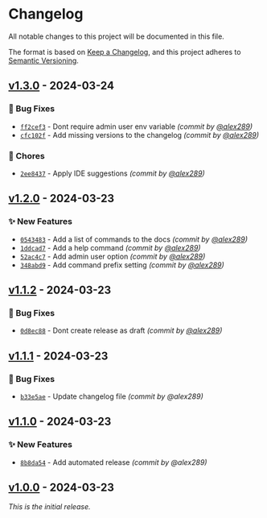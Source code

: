 # Changelog
All notable changes to this project will be documented in this file.

The format is based on [Keep a Changelog](https://keepachangelog.com/en/1.0.0/),
and this project adheres to [Semantic Versioning](https://semver.org/spec/v2.0.0.html).

## [v1.3.0] - 2024-03-24
### :bug: Bug Fixes
- [`ff2cef3`](https://github.com/alex289/docker-discord-bot/commit/ff2cef382656dd8a0977e3d7c11de02a1982c5ca) - Dont require admin user env variable *(commit by [@alex289](https://github.com/alex289))*
- [`cfc102f`](https://github.com/alex289/docker-discord-bot/commit/cfc102fab4827f644ee3e073056badac22d3f7e3) - Add missing versions to the changelog *(commit by [@alex289](https://github.com/alex289))*

### :wrench: Chores
- [`2ee8437`](https://github.com/alex289/docker-discord-bot/commit/2ee8437e5fb834ae7518f488c01386962aee0e93) - Apply IDE suggestions *(commit by [@alex289](https://github.com/alex289))*


## [v1.2.0] - 2024-03-23
### :sparkles: New Features
- [`0543483`](https://github.com/alex289/docker-discord-bot/commit/05434836500ac463f422c07f1f10892b4f63b815) - Add a list of commands to the docs *(commit by [@alex289](https://github.com/alex289))*
- [`1ddcad7`](https://github.com/alex289/docker-discord-bot/commit/1ddcad78ee17ac2604dcfa7dedfa84af2770b32a) - Add a help command *(commit by [@alex289](https://github.com/alex289))*
- [`52ac4c7`](https://github.com/alex289/docker-discord-bot/commit/52ac4c7d741ffd984594c6046f15ce2d86428df4) - Add admin user option *(commit by [@alex289](https://github.com/alex289))*
- [`348abd9`](https://github.com/alex289/docker-discord-bot/commit/348abd95f313605b366deb6276bcd9b00fe34a51) - Add command prefix setting *(commit by [@alex289](https://github.com/alex289))*


## [v1.1.2] - 2024-03-23
### :bug: Bug Fixes
- [`0d8ec88`](https://github.com/alex289/docker-discord-bot/commit/0d8ec882390fa464b0946c2adeba24076044ea75) - Dont create release as draft *(commit by [@alex289](https://github.com/alex289))*


## [v1.1.1] - 2024-03-23
### :bug: Bug Fixes
- [`b33e5ae`](https://github.com/alex289/docker-discord-bot/commit/b33e5ae7ffe90d91a0a91a1ac60860eacf6533a5) - Update changelog file *(commit by @alex289)*


## [v1.1.0] - 2024-03-23
### :sparkles: New Features
- [`8b8da54`](https://github.com/alex289/docker-discord-bot/commit/8b8da54bd21c760250295e998f0c56edd69245cb) - Add automated release *(commit by @alex289)*


## [v1.0.0] - 2024-03-23
_This is the initial release._

[v1.0.0]: https://github.com/alex289/docker-discord-bot/commits/v1.0.0
[v1.1.0]: https://github.com/alex289/docker-discord-bot/compare/v1.0.0...v1.1.0
[v1.1.1]: https://github.com/alex289/docker-discord-bot/compare/v1.1.0...v1.1.1
[v1.1.2]: https://github.com/alex289/docker-discord-bot/compare/v1.1.1...v1.1.2
[v1.2.0]: https://github.com/alex289/docker-discord-bot/compare/v1.1.2...v1.2.0
[v1.3.0]: https://github.com/alex289/docker-discord-bot/compare/v1.2.0...v1.3.0